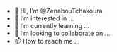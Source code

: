 - 👋 Hi, I’m @ZenabouTchakoura
- 👀 I’m interested in ...
- 🌱 I’m currently learning ...
- 💞️ I’m looking to collaborate on ...
- 📫 How to reach me ...

<!---
ZenabouTchakoura/ZenabouTchakoura is a ✨ special ✨ repository because its `README.md` (this file) appears on your GitHub profile.
You can click the Preview link to take a look at your changes.
--->
